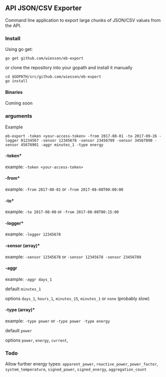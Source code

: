 ## API JSON/CSV Exporter

Command line application to export large chunks of JSON/CSV values from the API.

### Install

Using go get:
```
go get github.com/wiesson/eb-export
```

or clone the repository into your gopath and install it manually

```
cd $GOPATH/src/github.com/wiesson/eb-export
go install
```

#### Binaries

Coming soon

### arguments

Example

```
eb-export -token <your-access-token> -from 2017-08-01 -to 2017-09-26 -logger 01234567 -sensor 12345678 -sensor 23456789 -sensor 34567890 -sensor 45678901 -aggr minutes_1 -type energy
```

#### -token\*

example: `-token <your-access-token>`

#### -from\*

example: `-from 2017-08-01` or `-from 2017-08-08T00:00:00`

#### -to\*

example: `-to 2017-08-08` or `-from 2017-08-08T00:15:00`

#### -logger\*

example: `-logger 12345678`

#### -sensor (array)\*

example: `-sensor 12345678` or `-sensor 12345678 -sensor 23456789`

#### -aggr

example: `-aggr days_1`

default `minutes_1`

options `days_1`, `hours_1`, `minutes_15`, `minutes_1` or `none` (probably slow)

#### -type (array)\*

example: `-type power` or `-type power -type energy`

default `power`

options `power`, `energy`, `current`, 


### Todo

Allow further energy types: 
`apparent_power`, `reactive_power`, `power_factor`, `system_temperature`, `signed_power`, `signed_energy`, `aggregation_count`
